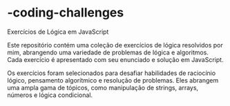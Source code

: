 # -coding-challenges

Exercícios de Lógica em JavaScript

Este repositório contém uma coleção de exercícios de lógica resolvidos por mim, abrangendo uma variedade de problemas de lógica e algoritmos. Cada exercício é apresentado com seu enunciado e solução em JavaScript.

Os exercícios foram selecionados para desafiar habilidades de raciocínio lógico, pensamento algorítmico e resolução de problemas. Eles abrangem uma ampla gama de tópicos, como manipulação de strings, arrays, números e lógica condicional.